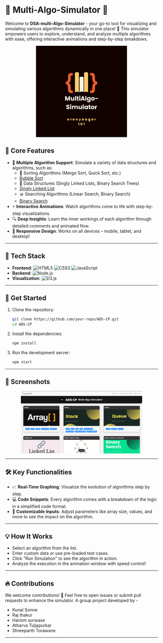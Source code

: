 
# 🌟  Multi-Algo-Simulator 🌟

Welcome to **DSA-multi-Algo-Simulator** - your go-to tool for visualizing and simulating various algorithms dynamically in one place! 🚀 This simulator empowers users to explore, understand, and analyze multiple algorithms with ease, offering interactive animations and step-by-step breakdows.

<p align="center">
 <img style="margin:auto" width="300" src="https://github.com/erenyeager101/DSA-multi-Algo-Simulator/blob/main/logo/Multi-Algo-Sim.png?raw=true" />
 <!-- <h2 align="center">DSALGO VISUALIZER </h2> -->
</p>



## 🎯 **Core Features**

- 🔄 **Multiple Algorithm Support**: Simulate a variety of data structures and algorithms, such as:
  - 🧩 Sorting Algorithms (Merge Sort, Quick Sort, etc.)
  - [Bubble Sort](https://dsa-multi-algo-simulator.vercel.app/templates/sort_algorithms/bubble.html)
  - 🔗 Data Structures (Singly Linked Lists, Binary Search Trees)
  - [Singly Linked List](https://dsa-multi-algo-simulator.vercel.app/templates/linked_list/singly.html)
  - 📊 Searching Algorithms (Linear Search, Binary Search)
  - [Binary Search](https://dsa-multi-algo-simulator.vercel.app/templates/search_algorithms/binary.html)
- ⚡ **Interactive Animations**: Watch algorithms come to life with step-by-step visualizations.
- 🔍 **Deep Insights**: Learn the inner workings of each algorithm through detailed comments and animated flow.
- 📱 **Responsive Design**: Works on all devices – mobile, tablet, and desktop!

---

## 📐 **Tech Stack**

- **Frontend**: ![HTML5](https://img.shields.io/badge/-HTML5-E34F26?style=for-the-badge&logo=html5&logoColor=fff) ![CSS3](https://img.shields.io/badge/-CSS3-1572B6?style=for-the-badge&logo=css3&logoColor=fff) ![JavaScript](https://img.shields.io/badge/-JavaScript-F7DF1E?style=for-the-badge&logo=javascript&logoColor=000)
- **Backend**: ![Node.js](https://img.shields.io/badge/-Node.js-339933?style=for-the-badge&logo=node.js&logoColor=fff) 
- **Visualization**: ![D3.js](https://img.shields.io/badge/-D3.js-F9A03C?style=for-the-badge&logo=d3.js&logoColor=fff)

---

## 🚀 **Get Started**

1. Clone the repository:
   ```bash
   git clone https://github.com/your-repo/ADS-CP.git
   cd ADS-CP
   ```
2. Install the dependencies:
   ```bash
   npm install
   ```
3. Run the development server:
   ```bash
   npm start
   ```

---

## 📸 **Screenshots**

<div align="center">
  <img src="https://github.com/erenyeager101/DSA-multi-Algo-Simulator/blob/main/logo/Screenshot%202024-10-20%20043706.png" width="400px" />
 
</div>

---

## 🛠️ **Key Functionalities**

- 📈 **Real-Time Graphing**: Visualize the evolution of algorithms step by step.
- 💻 **Code Snippets**: Every algorithm comes with a breakdown of the logic in a simplified code format.
- 🔧 **Customizable Inputs**: Adjust parameters like array size, values, and more to see the impact on the algorithm.

---

## 💡 **How It Works**

- Select an algorithm from the list.
- Enter custom data or use pre-loaded test cases.
- Click "Run Simulation" to see the algorithm in action.
- Analyze the execution in the animation window with speed control!

---

## 🔥 **Contributions**

We welcome contributions! 🚀 Feel free to open issues or submit pull requests to enhance the simulator.
A group project developed by -
- Kunal Sonne
- Raj thakur
- Hariom surwase
- Atharva Tuljapurkar
- Shreeparth Torawane

---

